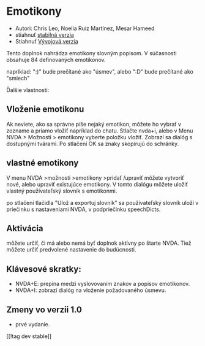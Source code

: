 # Emotikony #

* Autori: Chris Leo, Noelia Ruiz Martínez, Mesar Hameed
* stiahnuť [stabilná verzia][1]
* Stiahnuť [Vývojová verzia][2]

Tento doplnok nahrádza emotikony slovným popisom. V súčasnosti obsahuje 84
definovaných emotikonov.

napríklad: ":)" bude prečítané ako "úsmev", alebo ":D" bude prečítané ako
"smiech"

Ďalšie vlastnosti:

## Vloženie emotikonu ##

Ak neviete, ako sa správne píše nejaký emotikon, môžete ho vybrať v zozname a priamo vložiť napríklad do chatu.
Stlačte nvda+i, alebo v Menu NVDA > Možnosti > emotikony vyberte položku vložiť.
Zobrazí sa dialóg s dostupnými tvárami.
Po stlačení OK sa znaky skopírujú do schránky.


## vlastné emotikony ##

V menu NVDA >možnosti >emotikony >pridať /upraviť môžete vytvoriť nové, alebo upraviť existujúce emotikony.
V tomto dialógu môžete uložiť vlastný používateľský slovník s emotikonmi.

po stlačení tlačidla "Ulož a exportuj slovník" sa používateľský slovník
uloží v priečinku s nastaveniami NVDA, v podpriečinku speechDicts.


## Aktivácia ##

môžete určiť, či má alebo nemá byť doplnok aktívny po štarte NVDA. Tiež
môžete určiť predvolené nastavenie do budúcnosti.

## Klávesové skratky: ##

*	NVDA+E: prepína medzi vyslovovaním znakov a popisov emotikonov.
*	NVDA+I: zobrazí dialóg na vloženie požadovaného úsmevu.

## Zmeny vo verzii 1.0 ##

* prvé vydanie.
 
[[!tag dev stable]]

[1]: http://addons.nvda-project.org/files/get.php?file=emo

[2]: http://addons.nvda-project.org/files/get.php?file=emo-dev
